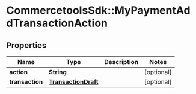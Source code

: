 # CommercetoolsSdk::MyPaymentAddTransactionAction

## Properties
Name | Type | Description | Notes
------------ | ------------- | ------------- | -------------
**action** | **String** |  | [optional] 
**transaction** | [**TransactionDraft**](TransactionDraft.md) |  | [optional] 

